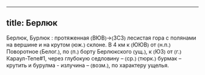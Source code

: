
---
title: Берлюк
---
Берлюк, Бурлюк
: протяженная ⦅ВЮВ⦆→⦅ЗСЗ⦆ лесистая гора с полянами на вершине и на крутом ⦅юж.⦆ склоне. В 4 км к ⦅ЮЮВ⦆ от ⦅н.п.⦆ Поворотное ⦅Белог.⦆, по ⦅п.⦆ борту Берлюкского ⦅ущ.⦆, к ⦅ЮЗ⦆ от ⦅г.⦆ Караул-Тепе#1, через глубокую седловину – ⦅ср.⦆ ⦅тюрк.⦆ бурмак – крутить и бурулма - излучина – ⦅возм.⦆, по характеру ущелья.
